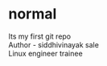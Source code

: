 # normal
Its my first git repo
<br>
Author - siddhivinayak sale 
<br>
         Linux engineer trainee
